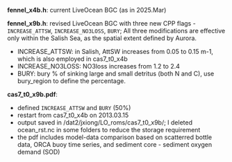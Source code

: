 **fennel_x4b.h**: current LiveOcean BGC (as in 2025.Mar)

**fennel_x9b.h**: revised LiveOcean BGC with three new CPP flags - `INCREASE_ATTSW`, `INCREASE_NO3LOSS`, `BURY`; All three modifications are effective only within the Salish Sea, as the spatial extent defined by Aurora.
- INCREASE_ATTSW: in Salish, AttSW increases from 0.05 to 0.15 m-1, which is also employed in cas7_t0_x4b
- INCREASE_NO3LOSS: NO3loss increases from 1.2 to 2.4
- BURY: bury % of sinking large and small detritus (both N and C), use bury_region to define the percentage.

**cas7_t0_x9b.pdf**: 
- defined `INCREASE_ATTSW` and `BURY` (50%)
- restart from cas7_t0_x4b on 2013.03.15
- output saved in /dat2/jxiong/LO_roms/cas7_t0_x9b/; I deleted ocean_rst.nc in some folders to reduce the storage requirement
- the pdf includes model-data comparison based on scatterred bottle data, ORCA buoy time series, and sediment core - sediment oxygen demand (SOD)
